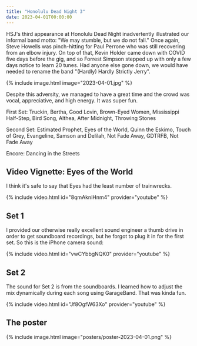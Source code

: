 ```yaml
---
title: "Honolulu Dead Night 3"
date: 2023-04-01T00:00:00
---
```




HSJ's third appearance at Honolulu Dead Night inadvertently illustrated our informal band motto: "We may stumble, but we do not fall."  Once again, Steve Howells was pinch-hitting for Paul Perrone who was still recovering from an elbow injury. On top of that, Kevin Holder came down with COVID five days before the gig, and so Forrest Simpson stepped up with only a few days notice to learn 20 tunes.  Had anyone else gone down, we would have needed to rename the band "(Hardly) Hardly Strictly Jerry".

{% include image.html image="2023-04-01.jpg" %}

Despite this adversity, we managed to have a great time and the crowd was vocal, appreciative, and high energy. It was super fun.

First Set: Truckin, Bertha, Good Lovin, Brown-Eyed Women, Mississippi Half-Step, Bird Song, Althea, After Midnight, Throwing Stones

Second Set: Estimated Prophet, Eyes of the World, Quinn the Eskimo, Touch of Grey, Evangeline, Samson and Delilah, Not Fade Away, GDTRFB, Not Fade Away

Encore: Dancing in the Streets


## Video Vignette: Eyes of the World

I think it's safe to say that Eyes had the least number of trainwrecks.

{% include video.html id="8qmAkniHnm4" provider="youtube" %}


## Set 1

I provided our otherwise really excellent sound engineer a thumb drive in order to get soundboard recordings, but he forgot to plug it in for the first set.  So this is the iPhone camera sound:

{% include video.html id="vwCYbbgNQK0" provider="youtube" %}


## Set 2

The sound for Set 2 is from the soundboards. I learned how to adjust the mix dynamically during each song using GarageBand. That was kinda fun.

{% include video.html id="Jf8OgfW63Xo" provider="youtube" %}


## The poster

{% include image.html image="posters/poster-2023-04-01.png" %}
